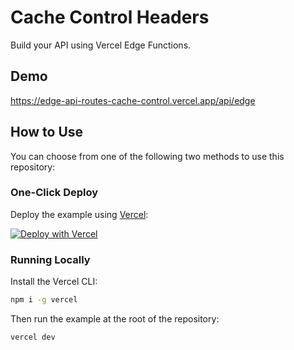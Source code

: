 # Cache Control Headers

Build your API using Vercel Edge Functions.

## Demo

https://edge-api-routes-cache-control.vercel.app/api/edge

## How to Use

You can choose from one of the following two methods to use this repository:

### One-Click Deploy

Deploy the example using [Vercel](https://vercel.com?utm_source=github&utm_medium=readme&utm_campaign=vercel-examples):

[![Deploy with Vercel](https://vercel.com/button)](https://vercel.com/new/git/external?repository-url=https://github.com/khulnasoft-lab/examples/tree/main/edge-api-routes/cache-control&project-name=cache-control&repository-name=cache-control)

### Running Locally

Install the Vercel CLI:

```bash
npm i -g vercel
```

Then run the example at the root of the repository:

```bash
vercel dev
```
